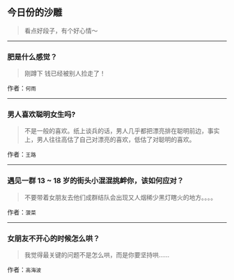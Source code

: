 ## 今日份的沙雕

> 看点好段子，有个好心情～


 
---

### 肥是什么感觉？

> 刚蹲下 钱已经被别人捡走了！


作者：`何雨`

---

### 男人喜欢聪明女生吗?

> 不是一般的喜欢。纸上谈兵的话，男人几乎都把漂亮排在聪明前边，事实上，男人往往高估了自己对漂亮的喜欢，低估了对聪明的喜欢。


作者：`王路`

---

### 遇见一群 13 ~ 18 岁的街头小混混挑衅你，该如何应对？

> 不要带着女朋友去他们成群结队会出现又人烟稀少黑灯瞎火的地方。。。。


作者：`菠菜`

---

### 女朋友不开心的时候怎么哄？

> 我觉得最关键的问题不是怎么哄，而是你要坚持哄……


作者：`高海波`